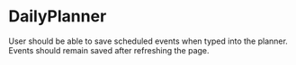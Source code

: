 # DailyPlanner
User should be able to save scheduled events when typed into the planner. Events should remain saved after refreshing the page.
